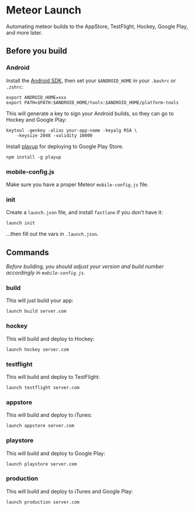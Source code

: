 # Meteor Launch

Automating meteor builds to the AppStore, TestFlight, Hockey, Google Play, and more later.

## Before you build

### Android

Install the [Android SDK](https://developer.android.com/sdk/index.html), then set your `$ANDROID_HOME` in your `.bashrc` or `.zshrc`:

~~~
export ANDROID_HOME=xxx
export PATH=$PATH:$ANDROID_HOME/tools:$ANDROID_HOME/platform-tools
~~~

This will generate a key to sign your Android builds, so they can go to Hockey and Google Play:

~~~
keytool -genkey -alias your-app-name -keyalg RSA \
    -keysize 2048 -validity 10000
~~~

Install [playup](https://github.com/jeduan/playup) for deploying to Google Play Store.

~~~
npm install -g playup
~~~

### mobile-config.js

Make sure you have a proper Meteor `mobile-config.js` file.

### init

Create a `launch.json` file, and install `fastlane` if you don't have it:

```
launch init
```

...then fill out the vars in `.launch.json`.

## Commands

*Before building, you should adjust your version and build number accordingly in `mobile-config.js`.*

### build

This will just build your app:

```
launch build server.com
```

### hockey

This will build and deploy to Hockey:

```
launch hockey server.com
```

### testflight

This will build and deploy to TestFlight:

```
launch testflight server.com
```

### appstore

This will build and deploy to iTunes:

```
launch appstore server.com
```

### playstore

This will build and deploy to Google Play:

```
launch playstore server.com
```

### production

This will build and deploy to iTunes and Google Play:

```
launch production server.com
```
